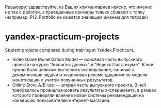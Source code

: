Ревьюеру: здравствуйте, из Ваших комментариев неясно, что именно не так с работой, а приведенные примеры только сбивают с толку (например, Р12_Portfolio не кажется значащим именем для тетради) 

# yandex-practicum-projects
Student projects completed during training at Yandex.Practicum.
- Video Game Monetization Model — основная часть выпускного проекта на курсе "Аналитик данных" в "Яндекс.Практикуме". В ней нужно было целиком выполнить исследование, начиная с декомпозиции задачи и заканчивая рекомендациями по модели монетизации с учетом полученных результатов. 
- Online Store A/B-test — вторая часть выпускного проекта. В ней требовалось проанализировать результаты эксперимента, в рамках которого проверяли влияние новой системы рекомендаций на конверсию пользователей интернет-магазина. 
